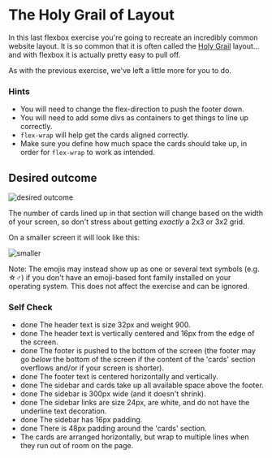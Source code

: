 # The Holy Grail of Layout

In this last flexbox exercise you're going to recreate an incredibly common website layout. It is so common that it is often called the [Holy Grail](https://www.google.com/search?q=holy+grail+layout&tbm=isch&sclient=img) layout... and with flexbox it is actually pretty easy to pull off.

As with the previous exercise, we've left a little more for you to do.

### Hints
- You will need to change the flex-direction to push the footer down.
- You will need to add some divs as containers to get things to line up correctly.
- `flex-wrap` will help get the cards aligned correctly.
-  Make sure you define how much space the cards should take up, in order for `flex-wrap` to work as intended.

## Desired outcome

![desired outcome](./desired-outcome.png)

The number of cards lined up in that section will change based on the width of your screen, so don't stress about getting _exactly_ a 2x3 or 3x2 grid.

On a smaller screen it will look like this:

![smaller](./desired-outcome-smaller.png)

Note: The emojis may instead show up as one or several text symbols (e.g. &#9734;&#9794;) if you don't have an emoji-based font family installed on your operating system. This does not affect the exercise and can be ignored.

### Self Check
- done The header text is size 32px and weight 900. 
- done The header text is vertically centered and 16px from the edge of the screen.
- done The footer is pushed to the bottom of the screen (the footer may go _below_ the bottom of the screen if the content of the 'cards' section overflows and/or if your screen is shorter).
- done The footer text is centered horizontally and vertically.
- done The sidebar and cards take up all available space above the footer.
- done The sidebar is 300px wide (and it doesn't shrink).
- done The sidebar links are size 24px, are white, and do not have the underline text decoration.
- done The sidebar has 16px padding.
- done There is 48px padding around the 'cards' section.
- The cards are arranged horizontally, but wrap to multiple lines when they run out of room on the page.
